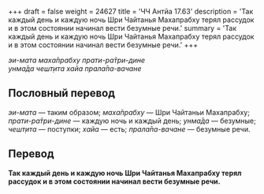 +++
draft = false
weight = 24627
title = 'ЧЧ Антйа 17.63'
description = 'Так каждый день и каждую ночь Шри Чайтанья Махапрабху терял рассудок и в этом состоянии начинал вести безумные речи.'
summary = 'Так каждый день и каждую ночь Шри Чайтанья Махапрабху терял рассудок и в этом состоянии начинал вести безумные речи.'
+++

_эи-мата маха̄прабху прати-ра̄три-дине  
унма̄да чешт̣ита хайа прала̄па-вачане_

## Пословный перевод

_эи_\-_мата_ — таким образом; _маха̄прабху_ — Шри Чайтаньи Махапрабху; _прати_\-_ра̄три_\-_дине_ — каждую ночь и каждый день; _унма̄да_ — безумные; _чешт̣ита_ — поступки; _хайа_ — есть; _прала̄па_\-_вачане_ — безумные речи.

## Перевод

**Так каждый день и каждую ночь Шри Чайтанья Махапрабху терял рассудок и в этом состоянии начинал вести безумные речи.**
